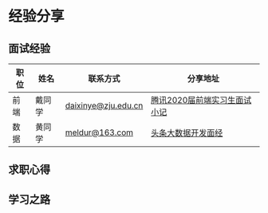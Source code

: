 # 经验分享

## 面试经验
| 职位 | 姓名 | 联系方式 | 分享地址 |
| --- | --- | --- | --- |
| 前端 | 戴同学 | daixinye@zju.edu.cn | [腾讯2020届前端实习生面试小记](https://zhuanlan.zhihu.com/p/58867755)
| 数据 | 黄同学 | meldur@163.com | [头条大数据开发面经](https://www.nowcoder.com/discuss/284368)

## 求职心得

## 学习之路